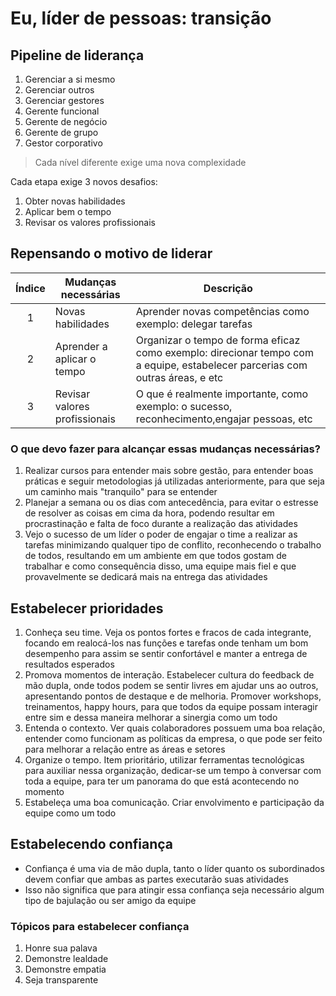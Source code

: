 # Eu, líder de pessoas: transição

## Pipeline de liderança

1. Gerenciar a si mesmo
2. Gerenciar outros
3. Gerenciar gestores
4. Gerente funcional
5. Gerente de negócio
6. Gerente de grupo
7. Gestor corporativo

> Cada nível diferente exige uma nova complexidade

Cada etapa exige 3 novos desafios:

1. Obter novas habilidades
2. Aplicar bem o tempo
3. Revisar os valores profissionais

## Repensando o motivo de liderar

Índice|Mudanças necessárias|Descrição
:-:|-|-
1|Novas habilidades|Aprender novas competências como exemplo: delegar tarefas
2|Aprender a aplicar o tempo|Organizar o tempo de forma eficaz como exemplo: direcionar tempo com a equipe, estabelecer parcerias com outras áreas, e etc
3|Revisar valores profissionais|O que é realmente importante, como exemplo: o sucesso, reconhecimento,engajar pessoas, etc

### O que devo fazer para alcançar essas mudanças necessárias?

1. Realizar cursos para entender mais sobre gestão, para entender boas práticas e seguir metodologias já utilizadas anteriormente, para que seja um caminho mais "tranquilo" para se entender
2. Planejar a semana ou os dias com antecedência, para evitar o estresse de resolver as coisas em cima da hora, podendo resultar em procrastinação e falta de foco durante a realização das atividades
3. Vejo o sucesso de um líder o poder de engajar o time a realizar as tarefas minimizando qualquer tipo de conflito, reconhecendo o trabalho de todos, resultando em um ambiente em que todos gostam de trabalhar e como consequência disso, uma equipe mais fiel e que provavelmente se dedicará mais na entrega das atividades

## Estabelecer prioridades

1. Conheça seu time. Veja os pontos fortes e fracos de cada integrante, focando em realocá-los nas funções e tarefas onde tenham um bom desempenho para assim se sentir confortável e manter a entrega de resultados esperados
2. Promova momentos de interação. Estabelecer cultura do feedback de mão dupla, onde todos podem se sentir livres em ajudar uns ao outros, apresentando pontos de destaque e de melhoria. Promover workshops, treinamentos, happy hours, para que todos da equipe possam interagir entre sim e dessa maneira melhorar a sinergia como um todo
3. Entenda o contexto. Ver quais colaboradores possuem uma boa relação, entender como funcionam as políticas da empresa, o que pode ser feito para melhorar a relação entre as áreas e setores
4. Organize o tempo. Item prioritário, utilizar ferramentas tecnológicas para auxiliar nessa organização, dedicar-se um tempo à conversar com toda a equipe, para ter um panorama do que está acontecendo no momento
5. Estabeleça uma boa comunicação. Criar envolvimento e participação da equipe como um todo

## Estabelecendo confiança

- Confiança é uma via de mão dupla, tanto o líder quanto os subordinados devem confiar que ambas as partes executarão suas atividades
- Isso não significa que para atingir essa confiança seja necessário algum tipo de bajulação ou ser amigo da equipe

### Tópicos para estabelecer confiança

1. Honre sua palava
2. Demonstre lealdade
3. Demonstre empatia
4. Seja transparente
<!--stackedit_data:
eyJoaXN0b3J5IjpbODA5NjAwMDUyXX0=
-->